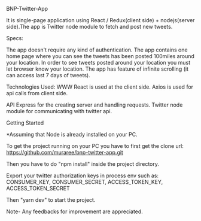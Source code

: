 BNP-Twitter-App

It is single-page application using React / Redux(client side) + nodejs(server side).The app is Twitter node module to fetch and post new tweets.

Specs:

The app doesn't require any kind of authentication.
The app contains one home page where you can see the tweets has been posted 100miles around your location.
In order to see tweets posted around your location you must let browser know your location.
The app has feature of infinite scrolling (it can access last 7 days of tweets).

Technologies Used:
WWW
React is used at the client side.
Axios is used for api calls from client side.

API
Express for the creating server and handling requests.
Twitter node module for communicating with twitter api.


Getting Started

*Assuming that Node is already installed on your PC.

To get the project running on your PC you have to first get the clone url: https://github.com/muraree/bnp-twitter-app.git

Then you have to do "npm install" inside the project directory.

Export your twitter authorization keys in process env such as:
CONSUMER_KEY, CONSUMER_SECRET, ACCESS_TOKEN_KEY, ACCESS_TOKEN_SECRET

Then "yarn dev" to start the project.

Note- Any feedbacks for improvement are appreciated.
